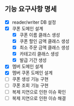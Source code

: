 ## 기능 요구사항 명세

- [X] reader/writer DB 설정
- [X] 쿠폰 도메인 설계
  - [X] 쿠폰 이름 클래스 생성
  - [X] 쿠폰 할인 금액 클래스 생성
  - [X] 최소 주문 금액 클래스 생성
  - [X] 카테고리 클래스 생성
  - [X] 발급 기간 생성
- [X] 멤버 도메인 설계
- [X] 멤버 쿠폰 도메인 설계
- [ ] 쿠폰 생성 기능 구현
- [ ] 쿠폰 조회 기능 구현
- [ ] 복제 지연으로 인한 이슈 확인
- [ ] 복제 지연으로 인한 이슈 해결
